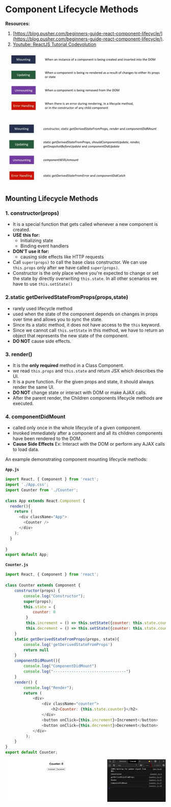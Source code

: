 # Component Lifecycle Methods

**Resources:**  
1. [https://blog.pusher.com/beginners-guide-react-component-lifecycle/](https://blog.pusher.com/beginners-guide-react-component-lifecycle/).
2. [Youtube: ReactJS Tutorial Codevolution](https://www.youtube.com/watch?v=qnN_FuFNq2g&list=PLC3y8-rFHvwgg3vaYJgHGnModB54rxOk3&index=22)

![](img/lifecycle-methods1.png)

![](img/lifecycle-methods2.png)

## Mounting Lifecycle Methods
### 1. constructor(props)
- It is a special function that gets called whenever a new component is created.  
- **USE this for:**  
  - Initializing state
  - Binding event handlers  
- **DON'T use it for:**  
  - causing side effects like HTTP requests
- Call `super(props)` to call the base class constructor. We can use `this.props` only after we have called `super(props)`.
- Constructor is the only place where you're expected to change or set the state by directly overwriting `this.state`. In all other scenarios we have to use `this.setState()`

### 2.static getDerivedStateFromProps(props,state)
- rarely used lifecycle method
- used when the state of the component depends on changes in props over time and allows you to sync the state.
- Since its a static method, it does not have access to the `this` keyword.
- Since we cannot call `this.setState` in this method, we have to return an object that represents the new state of the component.
- **DO NOT** cause side effects.

### 3. render()
- It is the **only required** method in a Class Component.
- we read `this.props` and `this.state` and return JSX which describes the UI.
- It is a pure function. For the given props and state, it should always render the same UI.
- **DO NOT** change state or interact with DOM or make AJAX calls.
- After the parent render, the Children components lifecycle methods are executed.

### 4. componentDidMount
- called only once in the whole lifecycle of a given component.
- Invoked immediately after a component and all its children components have been rendered to the DOM.
- **Cause Side Effects** Ex: Interact with the DOM or perform any AJAX calls to load data.

An example demonstrating component mounting lifecycle methods:  

**`App.js`**
```javascript
import React, { Component } from 'react';
import './App.css';
import Counter from './Counter';

class App extends React.Component {
  render(){
    return (
      <div className="App">
        <Counter />
      </div>
    );
  }
  
}
export default App;
```
**`Counter.js`**
```javascript
import React, { Component } from 'react';

class Counter extends Component {
    constructor(props) {
        console.log("Constructor");
        super(props);
        this.state = { 
            counter: 0
         }
         this.increment = () => this.setState({counter: this.state.counter + 1});
         this.decrement = () => this.setState({counter: this.state.counter - 1});
    }
    static getDerivedStateFromProps(props, state){
        console.log('getDerivedStateFromProps')
        return null
    }
    componentDidMount(){
        console.log("ComponentDidMount")
        console.log("--------------------------------")
    }
    render() { 
        console.log("Render");
        return ( 
            <div>
                <div className="counter">
                    <h2>Counter: {this.state.counter}</h2>
                </div>
                <button onClick={this.increment}>Increment</button>
                <button onClick={this.decrement}>Decrement</button>
            </div>
         );
    }
}
export default Counter;
```

![](img/mounting_lifecycle.gif)
